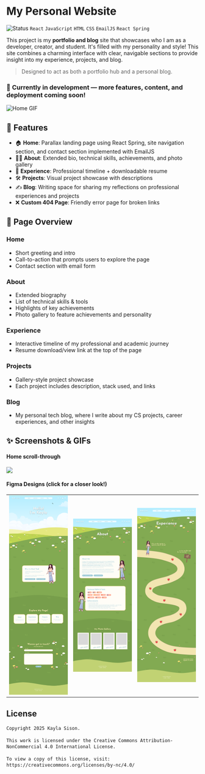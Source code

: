 # My Personal Website
![Status](https://img.shields.io/badge/status-in--progress-yellow)
`React` `JavaScript` `HTML` `CSS` `EmailJS` `React Spring`


This project is my **portfolio and blog** site that showcases who I am as a developer, creator, and student. It's filled with my personality and style! This site combines a charming interface with clear, navigable sections to provide insight into my experience, projects, and blog.

> Designed to act as both a portfolio hub and a personal blog.
### 🚧 **Currently in development — more features, content, and deployment coming soon!**

![Home GIF](src/assets/README/Home.gif)


## 🚀 Features
- 🏠 **Home**: Parallax landing page using React Spring, site navigation section, and contact section implemented with EmailJS
- 👩‍💻 **About**: Extended bio, technical skills, achievements, and photo gallery
- 💼 **Experience**: Professional timeline + downloadable resume
- 🛠️ **Projects**: Visual project showcase with descriptions
- ✍️ **Blog**: Writing space for sharing my reflections on professional experiences and projects
- ❌ **Custom 404 Page**: Friendly error page for broken links


## 🧭 Page Overview

### Home
- Short greeting and intro
- Call-to-action that prompts users to explore the page
- Contact section with email form

### About
- Extended biography
- List of technical skills & tools
- Highlights of key achievements
- Photo gallery to feature achievements and personality

### Experience
- Interactive timeline of my professional and academic journey
- Resume download/view link at the top of the page

### Projects
- Gallery-style project showcase
- Each project includes description, stack used, and links

### Blog
- My personal tech blog, where I write about my CS projects, career experiences, and other insights


## ✨ Screenshots & GIFs
#### Home scroll-through
<img src="src/assets/README/Home.gif" width="400" height="auto" style="vertical-align: top;"/>

#### Figma Designs (click for a closer look!)
<table>
<tr>
    <td><img src="src/assets/README/Home.png" width="200"></td>
    <td><img src="src/assets/README/About.png" width="200"></td>
    <td><img src="src/assets/README/Experience.png" width="200"></td>
</tr>
</table>




## License

    Copyright 2025 Kayla Sison.

    This work is licensed under the Creative Commons Attribution-NonCommercial 4.0 International License.  

    To view a copy of this license, visit:
    https://creativecommons.org/licenses/by-nc/4.0/
